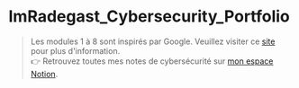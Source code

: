 # ImRadegast_Cybersecurity_Portfolio
<blockquote>
Les modules 1 à 8 sont inspirés par Google.  
Veuillez visiter ce <a href="https://www.coursera.org/professional-certificates/google-cybersecurity">site</a> pour plus d'information.  <br>
👉 Retrouvez toutes mes notes de cybersécurité sur <a href="https://scientific-deal-c02.notion.site/Cybersecurit-1e8cd090b1e8807ea325c9e844c159ec?pvs=143">mon espace Notion</a>.
</blockquote>
